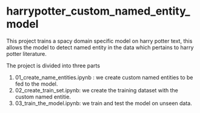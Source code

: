 # harrypotter_custom_named_entity_model

This project trains a spacy domain specific model on harry potter text, this allows the model to detect named entity in the data which pertains to harry potter 
literature.

The project is divided into three parts 

1. 01_create_name_entities.ipynb : we create custom named entities to be fed to the model.
2. 02_create_train_set.ipynb: we create the training dataset with the custom named entitie.
3. 03_train_the_model.ipynb: we train and test the model on unseen data.
